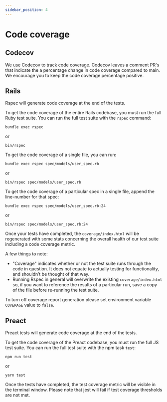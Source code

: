 ```yaml
---
sidebar_position: 4
---
```


# Code coverage

## Codecov

We use Codecov to track code coverage. Codecov leaves a comment PR's that indicate the a percentage change in code coverage compared to main. We encourage you to keep the code coverage percentage positive.

## Rails

Rspec will generate code coverage at the end of the tests.

To get the code coverage of the entire Rails codebase, you must run the full
Ruby test suite. You can run the full test suite with the `rspec` command:

```shell
bundle exec rspec
```

or

```shell
bin/rspec
```

To get the code coverage of a single file, you can run:

```shell
bundle exec rspec spec/models/user_spec.rb
```

or

```shell
bin/rspec spec/models/user_spec.rb
```

To get the code coverage of a particular spec in a single file, append the
line-number for that spec:

```shell
bundle exec rspec spec/models/user_spec.rb:24
```

or

```shell
bin/rspec spec/models/user_spec.rb:24
```

Once your tests have completed, the `coverage/index.html` will be regenerated
with some stats concerning the overall health of our test suite including a code
coverage metric.

A few things to note:

- "Coverage" indicates whether or not the test suite runs through the code in
  question. It does not equate to actually testing for functionality, and
  shouldn’t be thought of that way.
- Running Rspec in general will overwrite the existing `coverage/index.html` so,
  if you want to reference the results of a particular run, save a copy of the
  file before re-running the test suite.

To turn off coverage report generation please set environment variable
`COVERAGE` value to `false`.

## Preact

Preact tests will generate code coverage at the end of the tests.

To get the code coverage of the Preact codebase, you must run the full JS test
suite. You can run the full test suite with the npm task `test`:

```shell
npm run test
```

or

```shell
yarn test
```

Once the tests have completed, the test coverage metric will be visible in the
terminal window. Please note that jest will fail if test coverage thresholds are
not met.